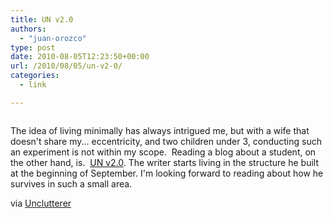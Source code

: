 ```yaml
---
title: UN v2.0
authors: 
  - "juan-orozco"
type: post
date: 2010-08-05T12:23:50+00:00
url: /2010/08/05/un-v2-0/
categories:
  - link

---
```

<p style="text-align:center;">
  <a href="http://unv20.blogspot.com/"><img src='http://juanthedesigner.files.wordpress.com/2010/08/4728431215_3f6a44b4b3_b1.jpg?w=580' alt='' data-recalc-dims="1" /></a>
</p>

The idea of living minimally has always intrigued me, but with a wife that doesn't share my... eccentricity, and two children under 3, conducting such an experiment is not within my scope.  Reading a blog about a student, on the other hand, is.  [UN v2.0][1]. The writer starts living in the structure he built at the beginning of September. I'm looking forward to reading about how he survives in such a small area.

via [Unclutterer][2]

 [1]: http://unv20.blogspot.com/
 [2]: http://unclutterer.com/